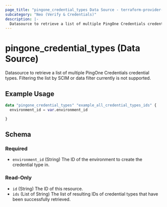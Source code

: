 ```yaml
---
page_title: "pingone_credential_types Data Source - terraform-provider-pingone"
subcategory: "Neo (Verify & Credentials)"
description: |-
  Datasource to retrieve a list of multiple PingOne Credentials credential types.  Filtering the list by SCIM or data filter currently is not supported.
---
```


# pingone_credential_types (Data Source)

Datasource to retrieve a list of multiple PingOne Credentials credential types.  Filtering the list by SCIM or data filter currently is not supported.

## Example Usage

```terraform
data "pingone_credential_types" "example_all_credential_types_ids" {
  environment_id = var.environment_id

}
```

<!-- schema generated by tfplugindocs -->
## Schema

### Required

- `environment_id` (String) The ID of the environment to create the credential type in.

### Read-Only

- `id` (String) The ID of this resource.
- `ids` (List of String) The list of resulting IDs of credential types that have been successfully retrieved.
